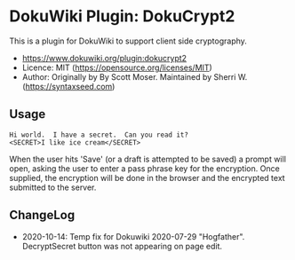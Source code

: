 # DokuWiki Plugin: DokuCrypt2

This is a plugin for DokuWiki to support client side cryptography.

* https://www.dokuwiki.org/plugin:dokucrypt2
* Licence: MIT (https://opensource.org/licenses/MIT)
* Author: Originally by By Scott Moser. Maintained by Sherri W. (https://syntaxseed.com)

## Usage

```
Hi world.  I have a secret.  Can you read it?
<SECRET>I like ice cream</SECRET>
```

When the user hits 'Save' (or a draft is attempted to be saved) a prompt will open, asking the user to enter a pass phrase key for the encryption. Once supplied, the encryption will be done in the browser and the encrypted text submitted to the server.

## ChangeLog

* 2020-10-14: Temp fix for Dokuwiki 2020-07-29 "Hogfather". DecryptSecret button was not appearing on page edit.
